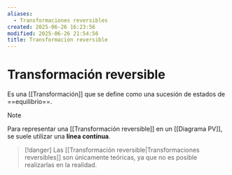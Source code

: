 ```yaml
---
aliases:
  - Transformaciones reversibles
created: 2025-06-26 16:23:56
modified: 2025-06-26 21:54:56
title: Transformación reversible
---
```


# Transformación reversible

Es una [[Transformación]] que se define como una sucesión de estados de ==equilibrio==.

> [!note]
> Para representar una [[Transformación reversible]] en un [[Diagrama PV]], se suele utilizar una **línea contínua**.

> [!danger]
> Las [[Transformación reversible|Transformaciones reversibles]] son únicamente teóricas, ya que no es posible realizarlas en la realidad.
